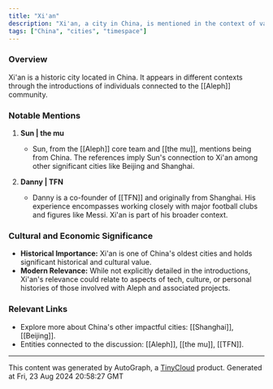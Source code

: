```yaml
---
title: "Xi'an"
description: "Xi'an, a city in China, is mentioned in the context of various individuals' backgrounds and experiences."
tags: ["China", "cities", "timespace"]
---
```


### Overview
Xi'an is a historic city located in China. It appears in different contexts through the introductions of individuals connected to the [[Aleph]] community.

### Notable Mentions
1. **Sun | the mu**
   - Sun, from the [[Aleph]] core team and [[the mu]], mentions being from China. The references imply Sun's connection to Xi'an among other significant cities like Beijing and Shanghai.
   
2. **Danny | TFN**
   - Danny is a co-founder of [[TFN]] and originally from Shanghai. His experience encompasses working closely with major football clubs and figures like Messi. Xi'an is part of his broader context.

### Cultural and Economic Significance
- **Historical Importance:** Xi'an is one of China's oldest cities and holds significant historical and cultural value.
- **Modern Relevance:** While not explicitly detailed in the introductions, Xi'an's relevance could relate to aspects of tech, culture, or personal histories of those involved with Aleph and associated projects.

### Relevant Links
- Explore more about China's other impactful cities: [[Shanghai]], [[Beijing]].
- Entities connected to the discussion: [[Aleph]], [[the mu]], [[TFN]].

---
This content was generated by AutoGraph, a [TinyCloud](https://tinycloud.xyz/) product.
Generated at Fri, 23 Aug 2024 20:58:27 GMT